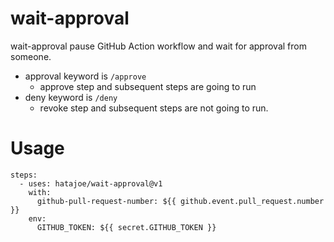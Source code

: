 # wait-approval

wait-approval pause GitHub Action workflow and wait for approval from someone.

- approval keyword is `/approve`
  - approve step and subsequent steps are going to run
- deny keyword is `/deny`
  - revoke step and subsequent steps are not going to run.

# Usage

```
steps:
  - uses: hatajoe/wait-approval@v1
    with:
      github-pull-request-number: ${{ github.event.pull_request.number }}
    env:
      GITHUB_TOKEN: ${{ secret.GITHUB_TOKEN }}
```


